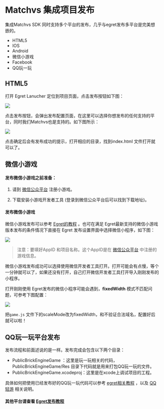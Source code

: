 # Matchvs 集成项目发布

集成Matchvs SDK 同时支持多个平台的发布，几乎与egret发布多平台是完美想嵌的。  

- HTML5 
- IOS
- Android
- 微信小游戏
- Facebook
- QQ玩一玩

## HTML5 

打开 Egret Lanucher 定位到项目页面，点击发布按钮如下图：

![](http://imgs.matchvs.com/static/Doc-img/gamePub/EgretImg/egret_report1.png)

点击发布按钮，会弹出发布配置页面，在这里可以选择你想发布的任何支持的平台，同时我们Matchvs也是支持的。如下图所示：

![](http://imgs.matchvs.com/static/Doc-img/gamePub/EgretImg/egret_report2.png)

点击确定后会有发布成功的提示，打开相应的目录，找到index.html 文件打开就可以了。

## 微信小游戏

#### 发布微信小游戏之前准备：

1. 请到 [微信公众平台](https://mp.weixin.qq.com/) 注册小游戏。

2. 下载安装小游戏开发者工具 (登录到微信公众平台后可以找到下载地址)。

#### 发布微信小游戏

微信小游戏发布可以参考 [Egret的教程](http://developer.egret.com/cn/github/egret-docs/Engine2D/minigame/publish/index.html) 。也可在满足 Egret最新支持的微信小游戏版本发布的条件情况下直接在 Egret 发布设置界面中选择微信小程序，如下图：

![](http://imgs.matchvs.com/static/Doc-img/gamePub/EgretImg/egret_report3.png)

> 注意：要填好AppID 和项目名称。这个AppID是在 [微信公众平台](https://mp.weixin.qq.com/) 中注册的游戏信息。

微信小游戏发布成功可以选择使用微信开发者工具打开。打开可能会有点慢，等个一分钟就可以了，如果还没有打开，自己打开微信开发者工具打开导入刚刚发布的小程序。

打开刚刚使用 Egret发布的微信小程序可能会遇到，**fixedWidth**  模式不匹配问题，可参考下图配置：

![](http://imgs.matchvs.com/static/Doc-img/gamePub/EgretImg/egret_report5.png)

把`game.js` 文件下的scaleMode改为fixedWidth，和不验证合法域名，配置好后就可以啦！



## QQ玩一玩平台发布

发布流程和前面述说的是一样。发布完成会包含以下两个目录：

- PublicBrickEngineGame ：这里是玩一玩相关的代码，PublicBrickEngineGame/Res 目录下代码就是用来打包QQ玩一玩的文件。
- PublicBrickEngineGame.xcodeproj：这里是在xcode上调试项目的工程。

具体如何把使用已经发布好的QQ玩一玩代码可以参考 [egret相关教程](http://developer.egret.com/cn/github/egret-docs/Engine2D/bricksgame/start/index.html) ，以及 [QQ轻游](http://hudong.qq.com/) 相关说明。

#### 其他平台请查看 [Egret发布教程](http://developer.egret.com/cn/github/egret-docs/Engine2D/publish/index.html) 


